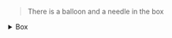 
> There is a balloon and a needle in the box
<details>
  <summary>Box</summary>
  <pre>🪡🎈</pre>
</details>

